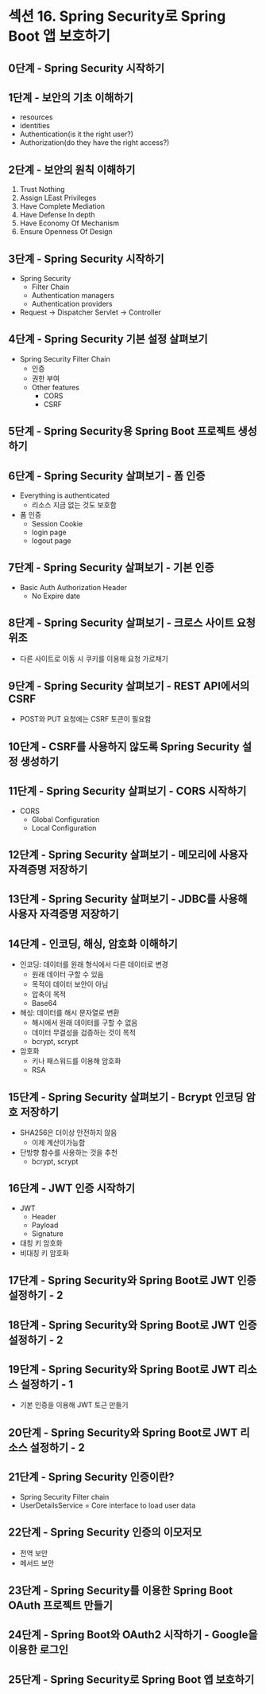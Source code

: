 # 섹션 16. Spring Security로 Spring Boot 앱 보호하기

## 0단계 - Spring Security 시작하기

## 1단계 - 보안의 기초 이해하기

- resources
- identities
- Authentication(is it the right user?)
- Authorization(do they have the right access?)

## 2단계 - 보안의 원칙 이해하기

1. Trust Nothing
2. Assign LEast Privileges
3. Have Complete Mediation 
4. Have Defense In depth 
5. Have Economy Of Mechanism
6. Ensure Openness Of Design

## 3단계 - Spring Security 시작하기

- Spring Security
    - Filter Chain
    - Authentication managers
    - Authentication providers
- Request → Dispatcher Servlet → Controller

## 4단계 - Spring Security 기본 설정 살펴보기

- Spring Security Filter Chain
    - 인증
    - 권한 부여
    - Other features
        - CORS
        - CSRF

## 5단계 - Spring Security용 Spring Boot 프로젝트 생성하기

## 6단계 - Spring Security 살펴보기 - 폼 인증

- Everything is authenticated
    - 리소스 지금 없는 것도 보호함
- 폼 인증
    - Session Cookie
    - login page
    - logout page

## 7단계 - Spring Security 살펴보기 - 기본 인증

- Basic Auth Authorization Header
    - No Expire date

## 8단계 - Spring Security 살펴보기 - 크로스 사이트 요청 위조

- 다른 사이트로 이동 시 쿠키를 이용해 요청 가로채기

## 9단계 - Spring Security 살펴보기 - REST API에서의 CSRF

- POST와 PUT 요청에는 CSRF 토큰이 필요함

## 10단계 - CSRF를 사용하지 않도록 Spring Security 설정 생성하기

## 11단계 - Spring Security 살펴보기 - CORS 시작하기

- CORS
    - Global Configuration
    - Local Configuration

## 12단계 - Spring Security 살펴보기 - 메모리에 사용자 자격증명 저장하기

## 13단계 - Spring Security 살펴보기 - JDBC를 사용해 사용자 자격증명 저장하기

## 14단계 - 인코딩, 해싱, 암호화 이해하기

- 인코딩: 데이터를 원래 형식에서 다른 데이터로 변경
    - 원래 데이터 구할 수 있음
    - 목적이 데이터 보안이 아님
    - 압축이 목적
    - Base64
- 해싱: 데이터를 해시 문자열로 변환
    - 해시에서 원래 데이터를 구할 수 없음
    - 데이터 무결성을 검증하는 것이 목적
    - bcrypt, scrypt
- 암호화
    - 키나 패스워드를 이용해 암호화
    - RSA

## 15단계 - Spring Security 살펴보기 - Bcrypt 인코딩 암호 저장하기

- SHA256은 더이상 안전하지 않음
    - 이제 계산이가능함
- 단방향 함수를 사용하는 것을 추천
    - bcrypt, scrypt

## 16단계 - JWT 인증 시작하기

- JWT
    - Header
    - Payload
    - Signature
- 대칭 키 암호화
- 비대칭 키 암호화

## 17단계 - Spring Security와 Spring Boot로 JWT 인증 설정하기 - 2

## 18단계 - Spring Security와 Spring Boot로 JWT 인증 설정하기 - 2

## 19단계 - Spring Security와 Spring Boot로 JWT 리소스 설정하기 - 1

- 기본 인증을 이용해 JWT 토근 만들기

## 20단계 - Spring Security와 Spring Boot로 JWT 리소스 설정하기 - 2

## 21단계 - Spring Security 인증이란?

- Spring Security Filter chain
- UserDetailsService = Core interface to load user data

## 22단계 - Spring Security 인증의 이모저모

- 전역 보안
- 메서드 보안

## 23단계 - Spring Security를 이용한 Spring Boot OAuth 프로젝트 만들기

## 24단계 - Spring Boot와 OAuth2 시작하기 - Google을 이용한 로그인

## 25단계 - Spring  Security로 Spring Boot 앱 보호하기
